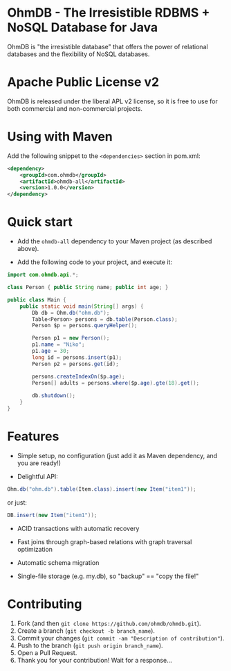 OhmDB - The Irresistible RDBMS + NoSQL Database for Java
=====

OhmDB is "the irresistible database" that offers the power of relational databases and the flexibility of NoSQL databases.

# Apache Public License v2

OhmDB is released under the liberal APL v2 license, so it is free to use for both commercial and non-commercial projects.

# Using with Maven

Add the following snippet to the `<dependencies>` section in pom.xml:

```xml
<dependency>
    <groupId>com.ohmdb</groupId>
    <artifactId>ohmdb-all</artifactId>
    <version>1.0.0</version>
</dependency>
```

# Quick start

* Add the `ohmdb-all` dependency to your Maven project (as described above).

* Add the following code to your project, and execute it:
 
```java
import com.ohmdb.api.*;

class Person { public String name; public int age; }

public class Main {
	public static void main(String[] args) {
		Db db = Ohm.db("ohm.db");
		Table<Person> persons = db.table(Person.class);
		Person $p = persons.queryHelper();

		Person p1 = new Person();
		p1.name = "Niko";
		p1.age = 30;
		long id = persons.insert(p1);
		Person p2 = persons.get(id);

		persons.createIndexOn($p.age);
		Person[] adults = persons.where($p.age).gte(18).get();
      
        db.shutdown();
	}
}
```

# Features

* Simple setup, no configuration (just add it as Maven dependency, and you are ready!)

* Delightful API:

```java
Ohm.db("ohm.db").table(Item.class).insert(new Item("item1"));
``` 

or just:

```java
DB.insert(new Item("item1"));
```

* ACID transactions with automatic recovery

* Fast joins through graph-based relations with graph traversal optimization 

* Automatic schema migration

* Single-file storage (e.g. my.db), so "backup" == "copy the file!"

# Contributing

1. Fork (and then `git clone https://github.com/ohmdb/ohmdb.git`).
2. Create a branch (`git checkout -b branch_name`).
3. Commit your changes (`git commit -am "Description of contribution"`).
4. Push to the branch (`git push origin branch_name`).
5. Open a Pull Request.
6. Thank you for your contribution! Wait for a response...
